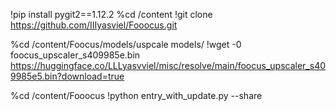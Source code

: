 !pip install pygit2==1.12.2
%cd /content
!git clone https://github.com/IIIyasviel/Fooocus.git

%cd /content/Foocus/models/uspcale models/
!wget -0 foocus_upscaler_s409985e.bin https://huggingface.co/LLLyasvviel/misc/resolve/main/foocus_upscaler_s409985e5.bin?download=true

%cd /content/Fooocus
!python entry_with_update.py --share
